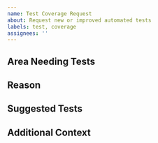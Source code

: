```yaml
---
name: Test Coverage Request
about: Request new or improved automated tests
labels: test, coverage
assignees: ''
---
```


## Area Needing Tests

<!-- What part of the codebase needs more or better tests? -->

## Reason

<!-- Why is this important? -->

## Suggested Tests

<!-- Describe the tests you think should be added or improved. -->

## Additional Context

<!-- Any other information, links, or context that might help. -->
